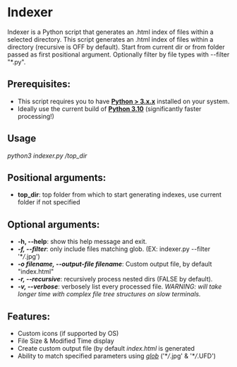 # Indexer
Indexer is a Python script that generates an .html index of files within a selected directory. This script generates an .html index of files within a directory (recursive is OFF by default). Start from current dir or from folder passed as first positional argument. Optionally filter by file types with --filter "*.py".

## Prerequisites:
* This script requires you to have **[Python > 3.x.x](https://www.python.org/downloads/)** installed on your system. 
* Ideally use the current build of **[Python 3.10](https://www.python.org/downloads/release/python-3100/)** (significantly faster processing!)

## Usage
*python3 indexer.py /top_dir*

## Positional arguments:
* **top_dir**: top folder from which to start generating indexes, use current folder if not specified

## Optional arguments:
* **-h, --help**: show this help message and exit.
* ***-f, --filter***: only include files matching glob. (EX: indexer.py --filter '\**/*.jpg')
* ***-o filename, --output-file filename***: Custom output file, by default "index.html"
* ***-r, --recursive***: recursively process nested dirs (FALSE by default).
* ***-v, --verbose***: verbosely list every processed file. *WARNING: will take longer time with complex file tree structures on slow terminals.*

## Features:
* Custom icons (if supported by OS)  
* File Size & Modified Time display 
* Create custom output file (by default *index.html* is generated
* Ability to match specified parameters using [*glob*](https://docs.python.org/3/library/glob.html) ('\**/*.jpg' & '\**/*.UFD')
